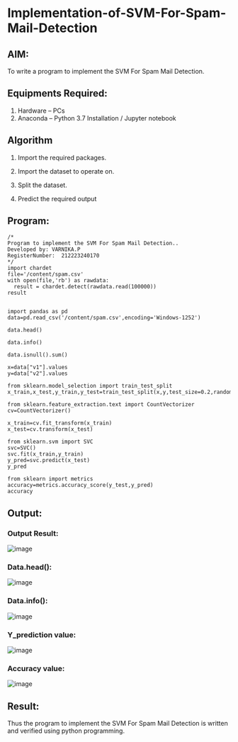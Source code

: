# Implementation-of-SVM-For-Spam-Mail-Detection

## AIM:
To write a program to implement the SVM For Spam Mail Detection.

## Equipments Required:
1. Hardware – PCs
2. Anaconda – Python 3.7 Installation / Jupyter notebook

## Algorithm
1. Import the required packages.

2. Import the dataset to operate on.

3. Split the dataset.

4. Predict the required output

## Program:
```
/*
Program to implement the SVM For Spam Mail Detection..
Developed by: VARNIKA.P
RegisterNumber:  212223240170
*/
import chardet
file='/content/spam.csv'
with open(file,'rb') as rawdata:
  result = chardet.detect(rawdata.read(100000))
result


import pandas as pd
data=pd.read_csv('/content/spam.csv',encoding='Windows-1252')

data.head()

data.info()

data.isnull().sum()

x=data["v1"].values
y=data["v2"].values

from sklearn.model_selection import train_test_split
x_train,x_test,y_train,y_test=train_test_split(x,y,test_size=0.2,random_state=0)

from sklearn.feature_extraction.text import CountVectorizer
cv=CountVectorizer()

x_train=cv.fit_transform(x_train)
x_test=cv.transform(x_test)

from sklearn.svm import SVC
svc=SVC()
svc.fit(x_train,y_train)
y_pred=svc.predict(x_test)
y_pred

from sklearn import metrics
accuracy=metrics.accuracy_score(y_test,y_pred)
accuracy
```

## Output:
### Output Result:
![image](https://github.com/23008344/Implementation-of-SVM-For-Spam-Mail-Detection/assets/145742655/79c65686-cbeb-4462-b595-02f2ca9c8784)

### Data.head(): 
![image](https://github.com/23008344/Implementation-of-SVM-For-Spam-Mail-Detection/assets/145742655/ab1d7145-7a53-4c89-87d4-5b7f487ca64f)

### Data.info():
![image](https://github.com/23008344/Implementation-of-SVM-For-Spam-Mail-Detection/assets/145742655/f71ff865-8d81-4652-9290-2d7c0414ab3b)

### Y_prediction value:
![image](https://github.com/23008344/Implementation-of-SVM-For-Spam-Mail-Detection/assets/145742655/46f653f2-6ba0-4dfa-90df-7f209e2af2cc)

### Accuracy value:
![image](https://github.com/23008344/Implementation-of-SVM-For-Spam-Mail-Detection/assets/145742655/64b5a271-40b4-4ac5-8113-b79ff5ff67c1)



## Result:
Thus the program to implement the SVM For Spam Mail Detection is written and verified using python programming.
